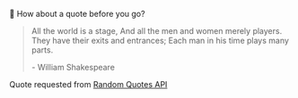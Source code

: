 📣 How about a quote before you go?

> All the world is a stage, And all the men and women merely players. They have their exits and entrances; Each man in his time plays many parts.
>
> <p>- William Shakespeare</p>

Quote requested from [Random Quotes API](https://github.com/lukePeavey/quotable)
